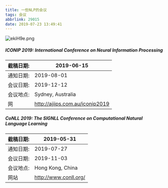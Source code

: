 ```yaml
---
title: 一些NLP的会议
tags: 会议
abbrlink: 29015
date: 2019-07-23 13:49:41
---
```

![ekiH9e.png](https://s2.ax1x.com/2019/07/23/ekiH9e.png)
<!--more-->
##### ICONIP 2019: International Conference on Neural Information Processing

| 截稿日期: | 2019-06-15                      |
| --------- | ------------------------------- |
| 通知日期: | 2019-08-01                      |
| 会议日期: | 2019-12-12                      |
| 会议地点: | Sydney, Australia               |
| 网        | http://ajiips.com.au/iconip2019 |

##### CoNLL 2019: The SIGNLL Conference on Computational Natural Language Learning

| 截稿日期: | 2019-05-31            |
| --------- | --------------------- |
| 通知日期: | 2019-07-27            |
| 会议日期: | 2019-11-03            |
| 会议地点: | Hong Kong, China      |
| 网站      | http://www.conll.org/ |